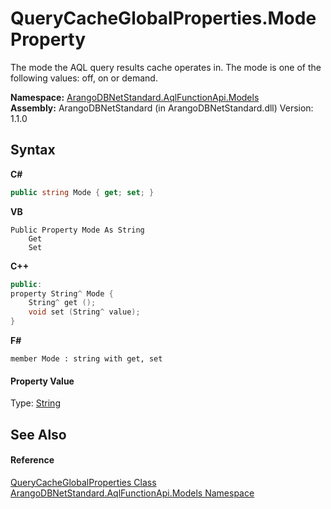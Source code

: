# QueryCacheGlobalProperties.Mode Property 
 

The mode the AQL query results cache operates in. The mode is one of the following values: off, on or demand.

**Namespace:**&nbsp;<a href="e03acbe1-782e-533e-7ffe-cd51613ed54f">ArangoDBNetStandard.AqlFunctionApi.Models</a><br />**Assembly:**&nbsp;ArangoDBNetStandard (in ArangoDBNetStandard.dll) Version: 1.1.0

## Syntax

**C#**<br />
``` C#
public string Mode { get; set; }
```

**VB**<br />
``` VB
Public Property Mode As String
	Get
	Set
```

**C++**<br />
``` C++
public:
property String^ Mode {
	String^ get ();
	void set (String^ value);
}
```

**F#**<br />
``` F#
member Mode : string with get, set

```


#### Property Value
Type: <a href="https://docs.microsoft.com/dotnet/api/system.string" target="_blank" rel="noopener noreferrer">String</a>

## See Also


#### Reference
<a href="960615d2-59d9-3b7e-c4c2-44b7e1696ef5">QueryCacheGlobalProperties Class</a><br /><a href="e03acbe1-782e-533e-7ffe-cd51613ed54f">ArangoDBNetStandard.AqlFunctionApi.Models Namespace</a><br />